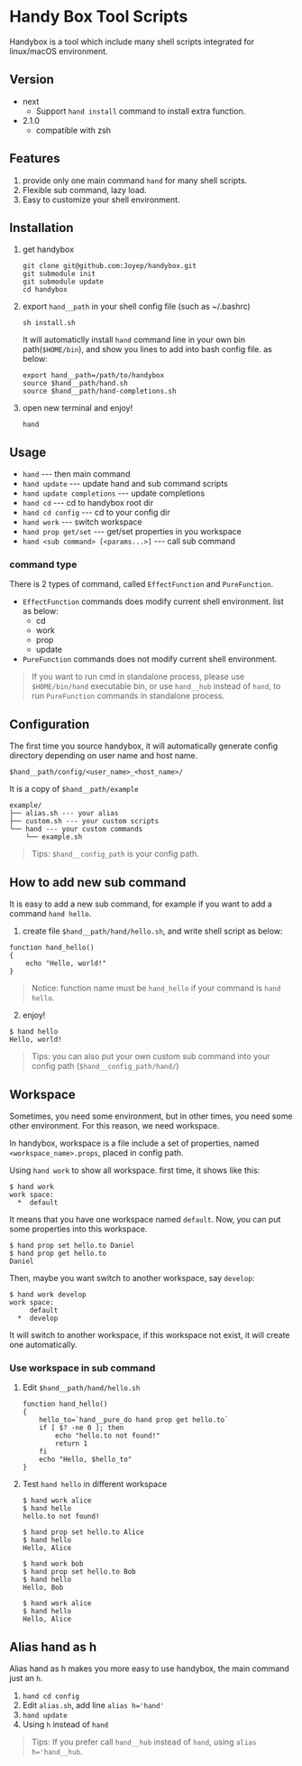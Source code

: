 
# Handy Box Tool Scripts
Handybox is a tool which include many shell scripts integrated for linux/macOS environment.

## Version
* next
    * Support `hand install` command to install extra function. 
* 2.1.0
    * compatible with zsh


## Features
1. provide only one main command `hand` for many shell scripts.
2. Flexible sub command, lazy load.
3. Easy to customize your shell environment.

## Installation
1. get handybox
    ```
    git clone git@github.com:Joyep/handybox.git
    git submodule init
    git submodule update
    cd handybox
    ```
2. export `hand__path` in your shell config file (such as ~/.bashrc)
    ```
    sh install.sh
    ```
    It will automaticlly install `hand` command line in your own bin path(`$HOME/bin`), and show you lines to add into bash config file. as below:

    ```
    export hand__path=/path/to/handybox
    source $hand__path/hand.sh
    source $hand__path/hand-completions.sh
    ```
3. open new terminal and enjoy!
   ```
   hand
   ```

## Usage
* `hand` --- then main command
* `hand update` --- update hand and sub command scripts
* `hand update completions` --- update completions
* `hand cd` --- cd to handybox root dir
* `hand cd config`  --- cd to your config dir
* `hand work` --- switch workspace
* `hand prop get/set` --- get/set properties in you workspace
* `hand <sub command> [<params...>]`  --- call sub command

### command type
There is 2 types of command, called `EffectFunction` and `PureFunction`. 
- `EffectFunction` commands does modify current shell environment. list as below:
  - cd
  - work
  - prop
  - update
- `PureFunction` commands does not modify current shell environment.

> If you want to run cmd in standalone process, please use `$HOME/bin/hand` executable bin, or use `hand__hub` instead of `hand`, to run `PureFunction` commands in standalone process.



## Configuration
The first time you source handybox, it will automatically generate config directory depending on user name and host name.
```
$hand__path/config/<user_name>_<host_name>/
```
It is a copy of `$hand__path/example`
```
example/
├── alias.sh --- your alias
├── custom.sh --- your custom scripts
└── hand --- your custom commands
    └── example.sh
```
> Tips: `$hand__config_path` is your config path.

## How to add new sub command
It is easy to add a new sub command, for example if you want to add a command `hand hello`.
1. create file `$hand__path/hand/hello.sh`, and write shell script as below:
```
function hand_hello()
{
    echo "Hello, world!"
}
```
> Notice: function name must be `hand_hello` if your command is `hand hello`.
2. enjoy!
```
$ hand hello
Hello, world!
```
> Tips: you can also put your own custom sub command into your config path (`$hand__config_path/hand/`)


## Workspace
Sometimes, you need some environment, but in other times, you need some other environment. For this reason, we need workspace.

In handybox, workspace is a file include a set of properties, named `<workspace_name>.props`, placed in config path.

Using `hand work` to show all workspace. first time, it shows like this:
```
$ hand work
work space:
  *  default
```
It means that you have one workspace named `default`. Now, you can put some properties into this workspace.
```
$ hand prop set hello.to Daniel
$ hand prop get hello.to
Daniel
```
Then, maybe you want switch to another workspace, say `develop`:
```
$ hand work develop
work space:
     default
  *  develop
```
It will switch to another workspace, if this workspace not exist, it will create one automatically.

### Use workspace in sub command
1. Edit `$hand__path/hand/hello.sh`
    ```
    function hand_hello()
    {
        hello_to=`hand__pure_do hand prop get hello.to`
        if [ $? -ne 0 ]; then
            echo "hello.to not found!"
            return 1
        fi
        echo "Hello, $hello_to"
    }
    ```
2. Test `hand hello` in different workspace
    ```
    $ hand work alice
    $ hand hello
    hello.to not found!

    $ hand prop set hello.to Alice
    $ hand hello
    Hello, Alice

    $ hand work bob
    $ hand prop set hello.to Bob
    $ hand hello
    Hello, Bob

    $ hand work alice
    $ hand hello
    Hello, Alice
    ```



## Alias hand as h
Alias hand as h makes you more easy to use handybox, the main command just an `h`.

1. `hand cd config`
2. Edit `alias.sh`, add line `alias h='hand'`
3. `hand update`
4. Using `h` instead of `hand`

> Tips: If you prefer call `hand__hub` instead of `hand`, using `alias h='hand__hub`.



